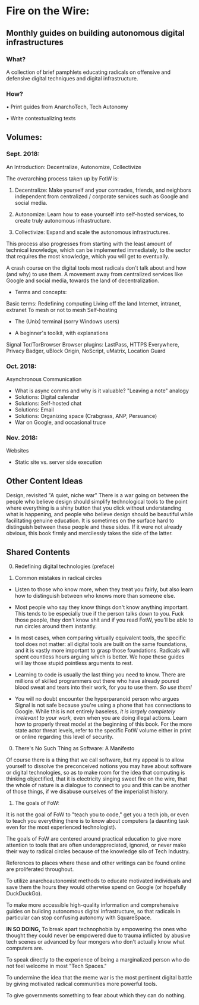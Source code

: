 # Fire on the Wire:
## Monthly guides on building autonomous digital infrastructures

### What?

A collection of brief pamphlets educating radicals on offensive and defensive digital techniques and digital infrastructure.

### How?

• Print guides from AnarchoTech, Tech Autonomy

• Write contextualizing texts

## Volumes:

### Sept. 2018:
An Introduction: Decentralize, Autonomize, Collectivize

The overarching process taken up by FotW is:

 1.  Decentralize:
Make yourself and your comrades, friends, and neighbors independent from centralized / corporate services such as Google and social media.

 1. Autonomize:
Learn how to ease yourself into self-hosted services, to create truly autonomous infrastructure.

 1. Collectivize:
Expand and scale the autonomous infrastructures.

This process also progresses from starting with the least amount of technical knowledge, which can be implemented immediately, to the sector that requires the most knowledge, which you will get to eventually.


A crash course on the digital tools most radicals don't talk about and how (and why) to use them.
A movement away from centralized services like Google and social media, towards the land of decentralization.

  - Terms and concepts:

Basic terms: 
Redefining computing
Living off the land
Internet, intranet, extranet
To mesh or not to mesh
Self-hosting

  - The (Unix) terminal (sorry Windows users)

  - A beginner's toolkit, with explanations

Signal
Tor/TorBrowser
Browser plugins: LastPass, HTTPS Everywhere, Privacy Badger, uBlock Origin, NoScript, uMatrix, Location Guard

### Oct. 2018:
Asynchronous Communication

  - What is async comms and why is it valuable?
"Leaving a note" analogy
  - Solutions: Digital calendar
  - Solutions: Self-hosted chat
  - Solutions: Email
  - Solutions: Organizing space (Crabgrass, ANP, Persuance)
  - War on Google, and occasional truce
 
### Nov. 2018:
Websites

  - Static site vs. server side execution


## Other Content Ideas

Design, revisited
"A quiet, niche war"
There is a war going on between the people who believe design should simplify technological tools to the point where everything is a shiny button that you click without understanding what is happening, and people who believe design should be beautiful while facilitating genuine education. It is sometimes on the surface hard to distinguish between these people and these sides. If it were not already obvious, this book firmly and mercilessly takes the side of the latter.

## Shared Contents

 0.  Redefining digital technologies (preface)

 0.  Common mistakes in radical circles

  - Listen to those who know more, when they treat you fairly, but also learn how to distinguish between who knows more than someone else.

  - Most people who say they know things don't know anything important. This tends to be especially true if the person talks down to you. Fuck those people, they don't know shit and if you read FotW, you'll be able to run circles around them instantly.

  - In most cases, when comparing virtually equivalent tools, the specific tool does not matter: all digital tools are built on the same foundations, and it is vastly more important to grasp those foundations. Radicals will spent countless hours arguing which is better. We hope these guides will lay those stupid pointless arguments to rest.

  - Learning to code is usually the last thing you need to know. There are millions of skilled programmers out there who have already poured blood sweat and tears into their work, for you to use them. *So use them!*

  - You will no doubt encounter the hyperparanoid person who argues Signal is not safe because you're using a phone that has connections to Google. While this is not entirely baseless, *it is largely completely irrelevant to your work,* even when you are doing illegal actions. Learn how to properly threat model at the beginning of this book. For the more state actor threat levels, refer to the specific FotW volume either in print or online regarding this level of security.

 0.  There's No Such Thing as Software: A Manifesto

Of course there is a thing that we call software, but my appeal is to allow yourself to dissolve the preconceived notions you may have about software or digital technologies, so as to make room for the idea that computing is thinking objectified, that it is electricity singing sweet fire on the wire, that the whole of nature is a dialogue to connect to you and this can be another of those things, if we disabuse ourselves of the imperialist history.


1. The goals of FoW:

It is not the goal of FoW to "teach you to code," get you a tech job, or even to teach you everything there is to know about computers (a daunting task even for the most experienced technologist).

The goals of FoW are centered around practical education to give more attention to tools that are often underappreciated, ignored, or never make their way to radical circles because of the knowledge silo of Tech Industry.

References to places where these and other writings can be found online are proliferated throughout.

To utilize anarchoautonomist methods to educate motivated individuals and save them the hours they would otherwise spend on Google (or hopefully DuckDuckGo).

To make more accessible high-quality information and comprehensive guides on building autonomous digital infrastructure, so that radicals in particular can stop confusing autonomy with SquareSpace.

**IN SO DOING,**
To break apart technophobia by empowering the ones who thought they could never be empowered due to trauma inflicted by abusive tech scenes or advanced by fear mongers who don't actually know what computers are.

To speak directly to the experience of being a marginalized person who do not feel welcome in most "Tech Spaces."

To undermine the idea that the meme war is the most pertinent digital battle by giving motivated radical communities more powerful tools.

To give governments something to fear about which they can do nothing.
